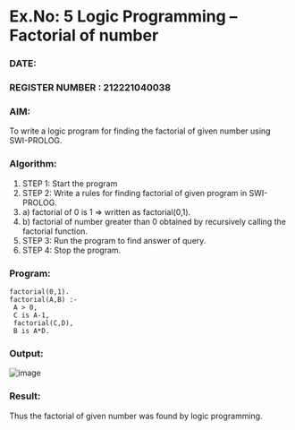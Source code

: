 # Ex.No: 5   Logic Programming – Factorial of number   
### DATE:                                                                            
### REGISTER NUMBER : 212221040038
### AIM: 
To  write  a logic program for finding the factorial of given number using SWI-PROLOG. 
### Algorithm:
1. STEP 1: Start the program
2. STEP 2:  Write a rules for finding factorial of given program in SWI-PROLOG.
3.   a)	factorial of 0 is 1 => written as factorial(0,1).
4.   b)	factorial of number greater than 0 obtained by recursively calling the factorial    function.
5. STEP 3: Run the program  to find answer of  query.
6. STEP 4: Stop the program.

### Program:
```
factorial(0,1). 
factorial(A,B) :- 
 A > 0, 
 C is A-1, 
 factorial(C,D), 
 B is A*D.

```


### Output:

![image](https://github.com/Dhanush12022004/AI_Lab_2023-24/assets/128135558/17774275-3a99-48a1-a196-d72d0ec9b845)


### Result:
Thus the factorial of given number was found by logic programming. 
